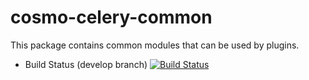 cosmo-celery-common
===================

This package contains common modules that can be used by plugins.

- Build Status (develop branch) [![Build Status](https://secure.travis-ci.org/CloudifySource/cosmo-celery-common.png?branch=develop)](http://travis-ci.org/CloudifySource/cosmo-celery-common)

